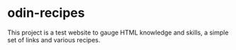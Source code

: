 # odin-recipes
This project is a test website to gauge HTML knowledge and skills, a simple set of links and various recipes.
